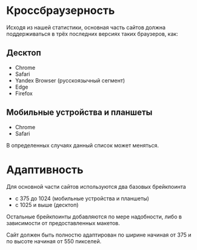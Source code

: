 # Кроссбраузерность

Исходя из нашей статистики, основная часть сайтов должна поддерживаться в трёх последних версиях таких браузеров, как:

## Десктоп

* Chrome
* Safari
* Yandex Browser (русскоязычный сегмент)
* Edge
* Firefox

## Мобильные устройства и планшеты

* Chrome
* Safari

В определенных случаях данный список может меняться.

# Адаптивность

Для основной части сайтов используются два базовых брейкпоинта

* с 375 до 1024 (мобильные устройства и планшеты)
* с 1025 и выше (десктоп)

Остальные брейкпоинты добавляются по мере надобности, либо в зависимости от предоставленных макетов.

Сайт должен быть полностю адаптирован по ширине начиная от 375 и по высоте начиная от 550 пикселей.
